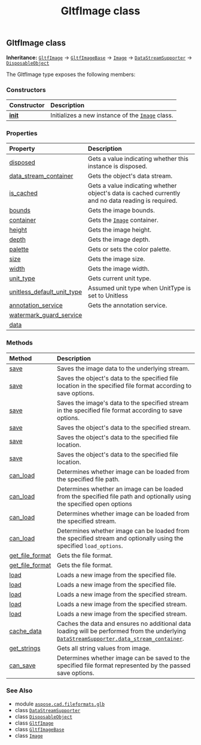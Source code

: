 ﻿---
title: GltfImage class
second_title: Aspose.CAD for Python via .NET API References
description: 
type: docs
weight: 130
url: /python-net/aspose.cad.fileformats.glb/gltfimage/
is_root: false
---

## GltfImage class



**Inheritance:** [`GltfImage`](/cad/python-net/aspose.cad.fileformats.glb/gltfimage) → 
[`GltfImageBase`](/cad/python-net/aspose.cad.fileformats.glb/gltfimagebase) → 
[`Image`](/cad/python-net/aspose.cad/image) → 
[`DataStreamSupporter`](/cad/python-net/aspose.cad/datastreamsupporter) → 
[`DisposableObject`](/cad/python-net/aspose.cad/disposableobject)



The GltfImage type exposes the following members:

### Constructors
| Constructor | Description |
| :- | :- |
| [__init__](/cad/python-net/aspose.cad.fileformats.glb/gltfimage/__init__/#) | Initializes a new instance of the [`Image`](/cad/python-net/aspose.cad/image) class. |


### Properties
| Property | Description |
| :- | :- |
| [disposed](/cad/python-net/aspose.cad.fileformats.glb/gltfimage/disposed) | Gets a value indicating whether this instance is disposed. |
| [data_stream_container](/cad/python-net/aspose.cad.fileformats.glb/gltfimage/data_stream_container) | Gets the object's data stream. |
| [is_cached](/cad/python-net/aspose.cad.fileformats.glb/gltfimage/is_cached) | Gets a value indicating whether object's data is cached currently and no data reading is required. |
| [bounds](/cad/python-net/aspose.cad.fileformats.glb/gltfimage/bounds) | Gets the image bounds. |
| [container](/cad/python-net/aspose.cad.fileformats.glb/gltfimage/container) | Gets the [`Image`](/cad/python-net/aspose.cad/image) container. |
| [height](/cad/python-net/aspose.cad.fileformats.glb/gltfimage/height) | Gets the image height. |
| [depth](/cad/python-net/aspose.cad.fileformats.glb/gltfimage/depth) | Gets the image depth. |
| [palette](/cad/python-net/aspose.cad.fileformats.glb/gltfimage/palette) | Gets or sets the color palette. |
| [size](/cad/python-net/aspose.cad.fileformats.glb/gltfimage/size) | Gets the image size. |
| [width](/cad/python-net/aspose.cad.fileformats.glb/gltfimage/width) | Gets the image width. |
| [unit_type](/cad/python-net/aspose.cad.fileformats.glb/gltfimage/unit_type) | Gets current unit type. |
| [unitless_default_unit_type](/cad/python-net/aspose.cad.fileformats.glb/gltfimage/unitless_default_unit_type) | Assumed unit type when UnitType is set to Unitless |
| [annotation_service](/cad/python-net/aspose.cad.fileformats.glb/gltfimage/annotation_service) | Gets the annotation service. |
| [watermark_guard_service](/cad/python-net/aspose.cad.fileformats.glb/gltfimage/watermark_guard_service) |  |
| [data](/cad/python-net/aspose.cad.fileformats.glb/gltfimage/data) |  |


### Methods
| Method | Description |
| :- | :- |
| [save](/cad/python-net/aspose.cad.fileformats.glb/gltfimage/save/#) | Saves the image data to the underlying stream. |
| [save](/cad/python-net/aspose.cad.fileformats.glb/gltfimage/save/#str-aspose.cad.imageoptions.ImageOptionsBase) | Saves the object's data to the specified file location in the specified file format according to save options. |
| [save](/cad/python-net/aspose.cad.fileformats.glb/gltfimage/save/#io.RawIOBase-aspose.cad.imageoptions.ImageOptionsBase) | Saves the image's data to the specified stream in the specified file format according to save options. |
| [save](/cad/python-net/aspose.cad.fileformats.glb/gltfimage/save/#io.RawIOBase) | Saves the object's data to the specified stream. |
| [save](/cad/python-net/aspose.cad.fileformats.glb/gltfimage/save/#str) | Saves the object's data to the specified file location. |
| [save](/cad/python-net/aspose.cad.fileformats.glb/gltfimage/save/#str-bool) | Saves the object's data to the specified file location. |
| [can_load](/cad/python-net/aspose.cad.fileformats.glb/gltfimage/can_load/#str) | Determines whether image can be loaded from the specified file path. |
| [can_load](/cad/python-net/aspose.cad.fileformats.glb/gltfimage/can_load/#str-aspose.cad.LoadOptions) | Determines whether an image can be loaded from the specified file path and optionally using the specified open options |
| [can_load](/cad/python-net/aspose.cad.fileformats.glb/gltfimage/can_load/#io.RawIOBase) | Determines whether image can be loaded from the specified stream. |
| [can_load](/cad/python-net/aspose.cad.fileformats.glb/gltfimage/can_load/#io.RawIOBase-aspose.cad.LoadOptions) | Determines whether image can be loaded from the specified stream and optionally using the specified `load_options`. |
| [get_file_format](/cad/python-net/aspose.cad.fileformats.glb/gltfimage/get_file_format/#str) | Gets the file format. |
| [get_file_format](/cad/python-net/aspose.cad.fileformats.glb/gltfimage/get_file_format/#io.RawIOBase) | Gets the file format. |
| [load](/cad/python-net/aspose.cad.fileformats.glb/gltfimage/load/#str-aspose.cad.LoadOptions) | Loads a new image from the specified file. |
| [load](/cad/python-net/aspose.cad.fileformats.glb/gltfimage/load/#str) | Loads a new image from the specified file. |
| [load](/cad/python-net/aspose.cad.fileformats.glb/gltfimage/load/#io.RawIOBase-aspose.cad.LoadOptions) | Loads a new image from the specified stream. |
| [load](/cad/python-net/aspose.cad.fileformats.glb/gltfimage/load/#io.RawIOBase-str-aspose.cad.LoadOptions) | Loads a new image from the specified stream. |
| [load](/cad/python-net/aspose.cad.fileformats.glb/gltfimage/load/#io.RawIOBase) | Loads a new image from the specified stream. |
| [cache_data](/cad/python-net/aspose.cad.fileformats.glb/gltfimage/cache_data/#) | Caches the data and ensures no additional data loading will be performed from the underlying [`DataStreamSupporter.data_stream_container`](/cad/python-net/aspose.cad/datastreamsupporter#data_stream_container). |
| [get_strings](/cad/python-net/aspose.cad.fileformats.glb/gltfimage/get_strings/#) | Gets all string values from image. |
| [can_save](/cad/python-net/aspose.cad.fileformats.glb/gltfimage/can_save/#aspose.cad.imageoptions.ImageOptionsBase) | Determines whether image can be saved to the specified file format represented by the passed save options. |



### See Also
* module [`aspose.cad.fileformats.glb`](..)
* class [`DataStreamSupporter`](/cad/python-net/aspose.cad/datastreamsupporter)
* class [`DisposableObject`](/cad/python-net/aspose.cad/disposableobject)
* class [`GltfImage`](/cad/python-net/aspose.cad.fileformats.glb/gltfimage)
* class [`GltfImageBase`](/cad/python-net/aspose.cad.fileformats.glb/gltfimagebase)
* class [`Image`](/cad/python-net/aspose.cad/image)
